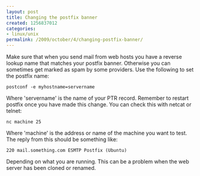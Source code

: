 ```yaml
---
layout: post
title: Changing the postfix banner
created: 1256837012
categories:
- linux/unix
permalink: /2009/october/4/changing-postfix-banner/
---
```

Make sure that when you send mail from web hosts you have a reverse lookup name that matches your postfix banner. Otherwise you can sometimes get marked as spam by some providers. Use the following to set the postfix name:

`postconf -e myhostname=servername`

Where 'servername' is the name of your PTR record. Remember to restart postfix once you have made this change. You can check this with netcat or telnet:

`nc machine 25`

Where 'machine' is the address or name of the machine you want to test. The reply from this should be something like:

`220 mail.something.com ESMTP Postfix (Ubuntu)`

Depending on what you are running. This can be a problem when the web server has been cloned or renamed.
